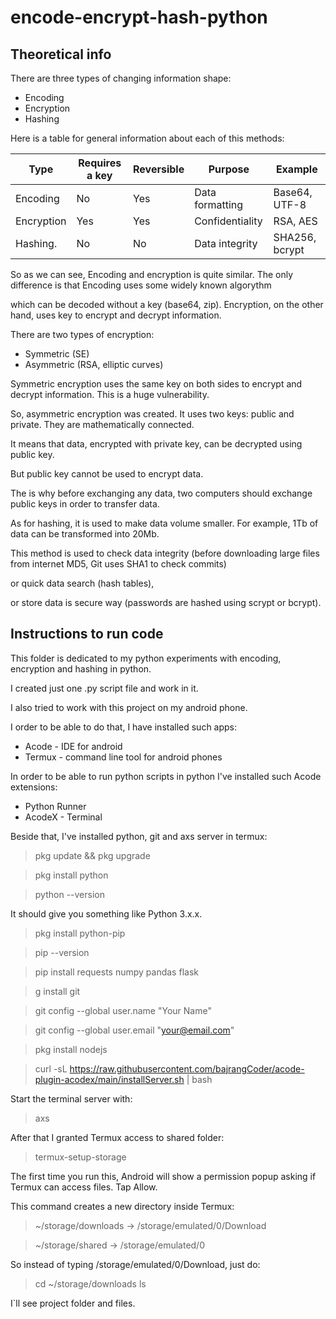 

# encode-encrypt-hash-python

## Theoretical info

There are three types of changing information shape:

- Encoding 
- Encryption 
- Hashing

Here is a table for general information about each of this methods:

| Type       | Requires a key | Reversible | Purpose 		  | Example        |
|------------|----------------|------------|------------------|----------------|
| Encoding   | No             | Yes        | Data formatting  | Base64, UTF-8  |
| Encryption | Yes            | Yes        | Confidentiality   | RSA, AES       | 
| Hashing.   | No             | No         | Data integrity   | SHA256, bcrypt |

So as we can see, Encoding and encryption is quite similar. The only difference is that Encoding uses some widely known algorythm

which can be decoded without a key (base64, zip). Encryption, on the other hand, uses key to encrypt and decrypt information. 

There are two types of encryption:

- Symmetric (SE)
- Asymmetric (RSA, elliptic curves)

Symmetric encryption uses the same key on both sides to encrypt and decrypt information. This is a huge vulnerability.

So, asymmetric encryption was created. It uses two keys: public and private. They are mathematically connected.

It means that data, encrypted with private key, can be decrypted using public key. 

But public key cannot be used to encrypt data.

The is why before exchanging any data, two computers should exchange public keys in order to transfer data.

As for hashing, it is used to make data volume smaller. For example, 1Tb of data can be transformed into 20Mb.

This method is used to check data integrity (before downloading large files from internet MD5, Git uses SHA1 to check commits)

or quick data search (hash tables),

or store data is secure way (passwords are hashed using scrypt or bcrypt).

## Instructions to run code

This folder is dedicated to my python experiments with encoding, encryption and hashing in python.

I created just one .py script file and work in it. 

I also tried to work with this project on my android phone.

I order to be able to do that, I have installed such apps: 
- Acode - IDE for android
- Termux - command line tool for android phones

In order to be able to run python scripts in python I've installed such Acode extensions:
- Python Runner
- AcodeX - Terminal

Beside that, I've installed python, git and axs server in termux:

> pkg update && pkg upgrade

> pkg install python

> python --version

It should give you something like Python 3.x.x.

> pkg install python-pip

> pip --version

> pip install requests numpy pandas flask

> g install git

> git config --global user.name "Your Name"

> git config --global user.email "your@email.com"

> pkg install nodejs

> curl -sL https://raw.githubusercontent.com/bajrangCoder/acode-plugin-acodex/main/installServer.sh | bash

Start the terminal server with:

> axs

After that I granted Termux access to shared folder:

> termux-setup-storage

The first time you run this, Android will show a permission popup asking if Termux can access files. Tap Allow.

This command creates a new directory inside Termux:

> ~/storage/downloads   →   /storage/emulated/0/Download

> ~/storage/shared      →   /storage/emulated/0

So instead of typing /storage/emulated/0/Download, just do:

> cd ~/storage/downloads
> ls

I`ll see project folder and files.